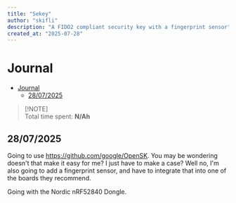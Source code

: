 ```yaml
---
title: "Sekey"
author: "skifli"
description: "A FIDO2 compliant security key with a fingerprint sensor"
created_at: "2025-07-28"
---
```


# Journal

- [Journal](#journal)
  - [28/07/2025](#28072025)

> [!NOTE]\
> Total time spent: **N/Ah**

## 28/07/2025

Going to use https://github.com/google/OpenSK. You may be wondering doesn't that make it easy for me? I just have to make a case? Well no, I'm also going to add a fingerprint sensor, and have to integrate that into one of the boards they recommend.

Going with the Nordic nRF52840 Dongle.